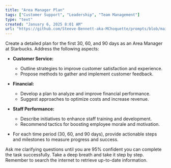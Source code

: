 ```yaml
---
title: "Area Manager Plan"
tags: ["Customer Support", "Leadership", "Team Management"]
type: "text"
created: "January 6, 2025 8:01 AM"
url: "https://github.com/Steeve-Bennett-aka-MChoquette/prompts/blob/main/area_manager_plan.md"
---
```


Create a detailed plan for the first 30, 60, and 90 days as an Area Manager at Starbucks. Address the following aspects:

- **Customer Service:**
  - Outline strategies to improve customer satisfaction and experience.
  - Propose methods to gather and implement customer feedback.

- **Financial:**
  - Develop a plan to analyze and improve financial performance.
  - Suggest approaches to optimize costs and increase revenue.

- **Staff Performance:**
  - Describe initiatives to enhance staff training and development.
  - Recommend tactics for boosting employee morale and motivation.

- For each time period (30, 60, and 90 days), provide actionable steps and milestones to measure progress and success.

Ask me clarifying questions until you are 95% confident you can complete the task successfully. Take a deep breath and take it step by step. Remember to search the internet to retrieve up-to-date information.